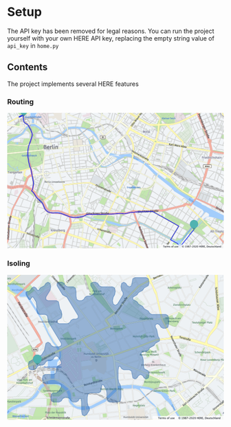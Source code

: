 # Setup
The API key has been removed for legal reasons. You can run the project yourself with your own HERE API key, replacing the empty string value of `api_key` in `home.py`

## Contents

The project implements several HERE features

### Routing
![](route_berlin.png)

### Isoling
![](small_isoling.png)

